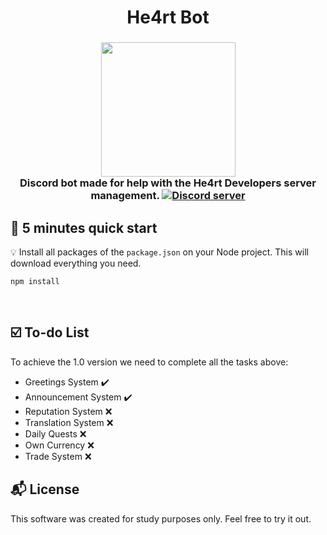 

<h1 align="center">
  He4rt Bot
</h1>

<h3 align="center">
  <img src="https://heartdevs.com/wp-content/uploads/2018/12/logo.png" width="215"><br>
    Discord bot made for help with the He4rt Developers server management.
	<a href="https://discord.gg/J78z3FV" target="_blank"><img src="https://discordapp.com/api/guilds/452926217558163456/embed.png" alt="Discord server"/></a><br>
</h3> 

## :rocket: 5 minutes quick start

:bulb: Install all packages of the `package.json` on your Node project. This will download everything you need.

```
npm install
```
<br>

## :ballot_box_with_check: To-do List

To achieve the 1.0 version we need to complete all the tasks above:
  - Greetings System :heavy_check_mark:
  - Announcement System :heavy_check_mark:
  - Reputation System :x:
  - Translation System :x:
  - Daily Quests :x:
  - Own Currency :x: 
  - Trade System :x:


## :mailbox_with_mail: License 

This software was created for study purposes only. Feel free to try it out.


